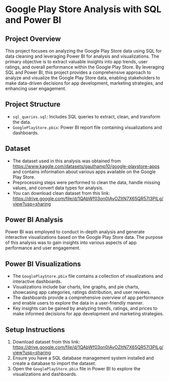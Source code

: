 # Google Play Store Analysis with SQL and Power BI
## Project Overview
This project focuses on analyzing the Google Play Store data using SQL for data cleaning and leveraging Power BI for analysis and visualizations. The primary objective is to extract valuable insights into app trends, user ratings, and overall performance within the Google Play Store.
By leveraging SQL and Power BI, this project provides a comprehensive approach to analyze and visualize the Google Play Store data, enabling stakeholders to make data-driven decisions for app development, marketing strategies, and enhancing user engagement.

## Project Structure
- `sql_queries.sql`: Includes SQL queries to extract, clean, and transform the data.
- `GooglePlayStore.pbix`: Power BI report file containing visualizations and dashboards.

## Dataset
- The dataset used in this analysis was obtained from https://www.kaggle.com/datasets/gauthamp10/google-playstore-apps and contains information about various apps available on the Google Play Store.
- Preprocessing steps were performed to clean the data, handle missing values, and convert data types for analysis.
- You can download clean dataset from this link: https://drive.google.com/file/d/1QAbWf03on0IAvOZltN7X65QR57I3PILg/view?usp=sharing

## Power BI Analysis
Power BI was employed to conduct in-depth analysis and generate interactive visualizations based on the Google Play Store data.
The purpose of this analysis was to gain insights into various aspects of app performance and user engagement. 

## Power BI Visualizations
- The `GooglePlayStore.pbix` file contains a collection of visualizations and interactive dashboards.
- Visualizations include bar charts, line graphs, and pie charts, showcasing app categories, ratings distribution, and user reviews.
- The dashboards provide a comprehensive overview of app performance and enable users to explore the data in a user-friendly manner.
- Key insights can be gained by analyzing trends, ratings, and prices to make informed decisions for app development and marketing strategies.

## Setup Instructions
1. Download dataset from this link: https://drive.google.com/file/d/1QAbWf03on0IAvOZltN7X65QR57I3PILg/view?usp=sharing
3. Ensure you have a SQL database management system installed and create a database to import the dataset.
5. Open the `GooglePlayStore.pbix` file in Power BI to explore the visualizations and dashboards.

